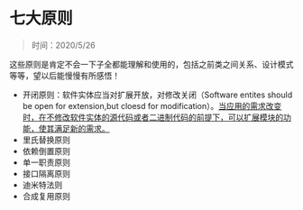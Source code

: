 # 七大原则

> 时间：2020/5/26

这些原则是肯定不会一下子全都能理解和使用的，包括之前类之间关系、设计模式等等，望以后能慢慢有所感悟！

- 开闭原则：软件实体应当对扩展开放，对修改关闭（Software entites should be open for extension,but cloesd for modification）。<u>当应用的需求改变时，在不修改软件实体的源代码或者二进制代码的前提下，可以扩展模块的功能，使其满足新的需求。</u>
- 里氏替换原则
- 依赖倒置原则
- 单一职责原则
- 接口隔离原则
- 迪米特法则
- 合成复用原则